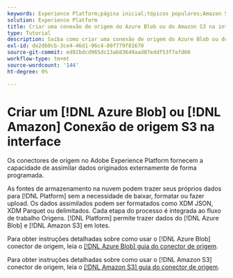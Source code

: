 ```yaml
---
keywords: Experience Platform;página inicial;tópicos populares;Amazon S3;Azure Blob
solution: Experience Platform
title: Criar uma conexão de origem do Azure Blob ou do Amazon S3 na interface
type: Tutorial
description: Saiba como criar uma conexão de origem do Azure Blob ou do Amazon S3 usando a interface do usuário do Adobe Experience Platform.
exl-id: de2db0cb-3ce4-46d1-96c4-00f779f81670
source-git-commit: ed92bdcd965dc13ab83649aad87eddf53f7afd60
workflow-type: tm+mt
source-wordcount: '144'
ht-degree: 0%

---
```


# Criar um [!DNL Azure Blob] ou [!DNL Amazon] Conexão de origem S3 na interface

Os conectores de origem no Adobe Experience Platform fornecem a capacidade de assimilar dados originados externamente de forma programada.

As fontes de armazenamento na nuvem podem trazer seus próprios dados para [!DNL Platform] sem a necessidade de baixar, formatar ou fazer upload. Os dados assimilados podem ser formatados como XDM JSON, XDM Parquet ou delimitados. Cada etapa do processo é integrada ao fluxo de trabalho Origens. [!DNL Platform] permite trazer dados do [!DNL Azure Blob] e [!DNL Amazon S3] em lotes.

Para obter instruções detalhadas sobre como usar o [!DNL Azure Blob] conector de origem, leia o [[!DNL Azure Blob] guia do conector de origem](./blob.md).

Para obter instruções detalhadas sobre como usar o [!DNL Amazon S3] conector de origem, leia o [[!DNL Amazon S3] guia do conector de origem](./blob.md).
